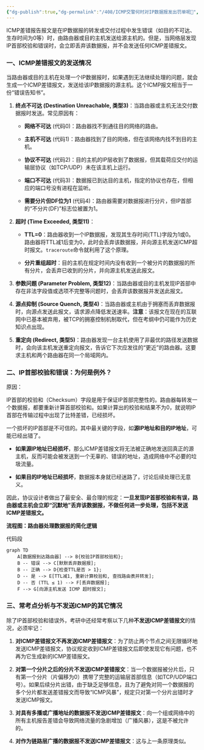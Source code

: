 ```yaml
---
{"dg-publish":true,"dg-permalink":"/408/ICMP交警何时对IP数据报发出罚单呢🤔","permalink":"/408/ICMP交警何时对IP数据报发出罚单呢🤔/","dgShowBacklinks":true,"dgShowLocalGraph":true,"dgShowInlineTitle":true}
---
```


ICMP差错报告报文是在IP数据报的转发或交付过程中发生错误（如目的不可达、生存时间为0等）时，由路由器或目的主机发送给源主机的。但是，当网络层发现IP首部校验和错误时，会立即丢弃该数据报，并不会发送任何ICMP差错报文。
### 一、ICMP差错报文的发送情况

当路由器或目的主机在处理一个IP数据报时，如果遇到无法继续处理的问题，就会生成一个ICMP差错报文，发送给该IP数据报的源主机。这个ICMP报文相当于一份“错误告知书”。

1. **终点不可达 (Destination Unreachable, 类型3)**：当路由器或主机无法交付数据报时发送。常见原因有：
    
    - **网络不可达** (代码0)：路由器找不到通往目的网络的路由。
        
    - **主机不可达** (代码1)：路由器找到了目的网络，但在该网络内找不到目的主机。
        
    - **协议不可达** (代码2)：目的主机的IP层收到了数据报，但其载荷应交付的运输层协议（如TCP/UDP）未在该主机上运行。
        
    - **端口不可达** (代码3)：数据报已到达目的主机，指定的协议也存在，但相应的端口号没有进程在监听。
        
    - **需要分片但DF位为1** (代码4)：路由器需要对数据报进行分片，但IP首部的“不分片(DF)”标志位被置为1。
        
2. **超时 (Time Exceeded, 类型11)**：
    
    - **TTL=0**：路由器收到一个IP数据报，发现其生存时间(TTL)字段为1或0。路由器将TTL减1后变为0，此时会丢弃该数据报，并向源主机发送ICMP超时报文。`traceroute`命令就利用了这个原理。
        
    - **分片重组超时**：目的主机在规定时间内没有收到一个被分片的数据报的所有分片，会丢弃已收到的分片，并向源主机发送此报文。
        
3. **参数问题 (Parameter Problem, 类型12)**：当路由器或目的主机发现IP首部中存在非法字段值或选项不完整等问题时，会丢弃该数据报并发送此报文。
    
4. **源点抑制 (Source Quench, 类型4)**：当路由器或主机由于拥塞而丢弃数据报时，向源点发送此报文，请求源点降低发送速率。**注意**：该报文在现在的互联网中已基本被弃用，被TCP的拥塞控制机制取代，但在考纲中仍可能作为历史知识点出现。
    
5. **重定向 (Redirect, 类型5)**：路由器发现一台主机使用了非最优的路径发送数据时，会向该主机发送重定向报文，告诉它下次应发往的“更近”的路由器。这要求主机和两个路由器在同一个局域网内。
    

### 二、IP首部校验和错误：为何是例外？

原因：

IP首部的校验和（Checksum）字段是用于保证IP首部完整性的。路由器每转发一个数据报，都要重新计算首部校验和。如果计算出的校验和结果不为0，就说明IP首部在传输过程中出现了比特差错，已经损坏。

一个损坏的IP首部是不可信的。其中最关键的字段，如**源IP地址和目的IP地址**，可能已经出错了。

- **如果源IP地址已经损坏**，那么ICMP差错报文将无法被正确地发送回真正的源主机，反而可能会被发送到一个无辜的、错误的地址，造成网络中不必要的垃圾流量。
    
- **如果目的IP地址已经损坏**，数据报本身就已经迷路了，讨论后续处理已无意义。
    

因此，协议设计者做出了最安全、最合理的规定：**一旦发现IP首部校验和有误，路由器或主机会立即“沉默地”丢弃该数据报，不做任何进一步处理，包括不发送ICMP差错报文。**

**流程图：路由器处理数据报的简化逻辑**

代码段

```mermaid
graph TD
    A[数据报到达路由器] --> B{校验IP首部校验和};
    B -- 错误 --> C[默默丢弃数据报];
    B -- 正确 --> D{检查TTL是否 > 1};
    D -- 是 --> E[TTL减1, 重新计算校验和, 查找路由表并转发];
    D -- 否 (TTL ≤ 1) --> F[丢弃数据报];
    F --> G[向源主机发送 ICMP 超时报文];
```

### 三、常考点分析与不发送ICMP的其它情况

除了IP首部校验和错误外，考研中还经常考察以下几种**不发送ICMP差错报文**的情况，必须牢记：

1. **对ICMP差错报文不再发送ICMP差错报文**：为了防止两个节点之间无限循环地发送ICMP差错报文，协议规定收到ICMP差错报文后即使发现它有问题，也不再为它生成新的ICMP差错报文。
    
2. **对第一个分片之后的分片不发送ICMP差错报文**：当一个数据报被分片后，只有第一个分片（片偏移为0）携带了完整的运输层首部信息（如TCP/UDP端口号）。如果后续分片出错，由于缺乏足够信息，且为了避免对同一个数据报的多个分片都发送差错报文而导致“ICMP风暴”，规定只对第一个分片出错时才发送ICMP报文。
    
3. **对具有多播或广播地址的数据报不发送ICMP差错报文**：向一个组或网络中的所有主机报告差错会导致网络流量的急剧增加（广播风暴），这是不被允许的。
    
4. **对作为链路层广播的数据报不发送ICMP差错报文**：这与上一条原理类似。

